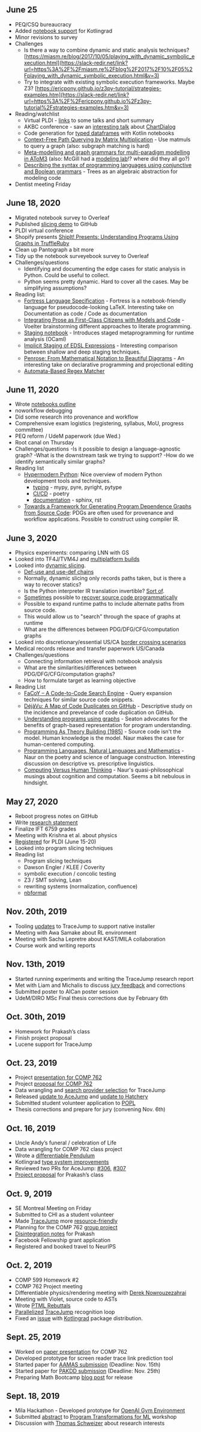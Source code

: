 ## June 25

- PEQ/CSQ bureaucracy
-   Added [notebook support](https://slack-redir.net/link?url=https%3A%2F%2Fgithub.com%2Fbreandan%2Fkotlingrad%2Fblob%2Fmaster%2Fsamples%2Fnotebooks%2Fhello_kotlingrad.ipynb&v=3) for Kotlingrad
-   Minor revisions to survey
- Challenges
    -   Is there a way to combine dynamic and static analysis techniques? [https://miasm.re/blog/2017/10/05/playing_with_dynamic_symbolic_execution.html](https://slack-redir.net/link?url=https%3A%2F%2Fmiasm.re%2Fblog%2F2017%2F10%2F05%2Fplaying_with_dynamic_symbolic_execution.html&v=3)
    -   Try to integrate with existing symbolic execution frameworks. Maybe Z3? [https://ericpony.github.io/z3py-tutorial/strategies-examples.htm](https://slack-redir.net/link?url=https%3A%2F%2Fericpony.github.io%2Fz3py-tutorial%2Fstrategies-examples.htm&v=3)
- Reading/watchlist
    - Virtual PLDI - [links](https://slack-redir.net/link?url=https%3A%2F%2Fgithub.com%2Fbreandan%2Fdossier%2Fblob%2Fmaster%2Fmeetings%2Fminutes.md%23pldi-2020&v=3) to some talks and short summary
    - AKBC conference - saw an [interesting talk](https://slack-redir.net/link?url=https%3A%2F%2Fyoutu.be%2FfY4wAphy56w%3Ft%3D2426&v=3) about [ChartDialog](https://slack-redir.net/link?url=http%3A%2F%2Fnakashole.com%2Fpapers%2F2020-acl-charts.pdf&v=3)
    - Code generation for [typed dataframes](https://slack-redir.net/link?url=https%3A%2F%2Fwww.youtube.com%2Fwatch%3Fv%3DYFtiDqYVhWY&v=3) with Kotlin notebooks
    - [Context-Free Path Querying by Matrix Multiplication](https://slack-redir.net/link?url=https%3A%2F%2Fdl.acm.org%2Fdoi%2Fpdf%2F10.1145%2F3210259.3210264&v=3) - Use matmuls to query a graph (also: subgraph matching is hard)
    - [Meta-modelling and graph grammars for multi-paradigm modelling in AToM3](https://slack-redir.net/link?url=https%3A%2F%2Fidp.springer.com%2Fauthorize%2Fcasa%3Fredirect_uri%3Dhttps%3A%2F%2Flink.springer.com%2Fcontent%2Fpdf%2F10.1007%2Fs10270-003-0047-5.pdf%26casa_token%3DOU5DshcJECAAAAAA%3AhAbA6vAf98vRwqMttp29GUeqjZtQ4HPT7dPCuzecHmeHq3_FjB1sMT5VLXif4vVzl9sH1Pp4iIOl1tY1OA&v=3) (also: McGill had a [modeling lab](https://slack-redir.net/link?url=http%3A%2F%2Fmsdl.cs.mcgill.ca%2F&v=3)!? where did they all go?)
    - [Describing the syntax of programming languages using conjunctive and Boolean grammars](https://slack-redir.net/link?url=http%3A%2F%2Fusers.utu.fi%2Faleokh%2Fpapers%2Fconj_bool_programming.pdf&v=3) - Trees as an algebraic abstraction for modeling code
- Dentist meeting Friday

## June 18, 2020

-   Migrated notebook survey to Overleaf
-   Published [slicing demo](https://github.com/breandan/pantograph) to GitHub
-   PLDI virtual conference
-   Shopify presents [ShipIt! Presents: Understanding Programs Using Graphs in TruffleRuby](https://slack-redir.net/link?url=https%3A%2F%2Fengineering.shopify.com%2Fblogs%2Fengineering%2Funderstanding-programs-using-graphs%23Register&v=3)
-   Clean up Pantograph a bit more
-   Tidy up the notebook surveyebook survey to Overleaf
-   Challenges/questions
    - Identifying and documenting the edge cases for static analysis in Python. Could be useful to collect.
    - Python seems pretty dynamic. Hard to cover all the cases. May be simplifying assumptions?
-   Reading list:
    - [Fortress Language Specification](https://www.ccs.neu.edu/home/samth/fortress-spec.pdf&v=3) - Fortress is a notebook-friendly language for pseudocode-looking LaTeX. Interesting take on Documentation as code / Code as documentation
    - [Integrating Prose as First-Class Citizens with Models and Code](http://citeseerx.ist.psu.edu/viewdoc/download?doi=10.1.1.403.3869&rep=rep1&type=pdf) - Voelter brainstorming different approaches to literate programming.
    - [Staging notebook](https://ocamllabs.io/iocamljs/staging.html&v=3) - Introduces staged metaprogramming for runtime analysis (OCaml)
    - [Implicit Staging of EDSL Expressions](https://slack-redir.net/link?url=https%3A//doi.org/10.1007/978-3-662-44202-9_16&v=3) - Interesting comparison between shallow and deep staging techniques.
    - [Penrose: From Mathematical Notation to Beautiful Diagrams](https://penrose.ink/media/Penrose_SIGGRAPH2020.pdf&v=3) - An interesting take on declarative programming and projectional editing
    - [Automata-Based Regex Matcher](https://scala-lms.github.io/tutorials/automata.html)

## June 11, 2020

- Wrote [notebooks outline](../research/notebooks.md)
- noworkflow debugging
- Did some research into provenance and workflow
- Comprehensive exam logistics (registering, syllabus, MoU, progress committee)
- PEQ reform / UdeM paperwork (due Wed.)
- Root canal on Thursday
- Challenges/questions
    -Is it possible to design a language-agnostic graph?
    -What is the downstream task we trying to support?
    -How do we identify semantically similar graphs?
- Reading list
    - [Hypermodern Python](https://slack-redir.net/link?url=https%3A%2F%2Fcjolowicz.github.io%2Fposts%2Fhypermodern-python-01-setup%2F&v=3): Nice overview of modern Python development tools and techniques.
        -   [typing](https://slack-redir.net/link?url=https%3A%2F%2Fcjolowicz.github.io%2Fposts%2Fhypermodern-python-04-typing%2F&v=3) - mypy, pyre, pyright, pytype
        -   [CI/CD](https://slack-redir.net/link?url=https%3A%2F%2Fcjolowicz.github.io%2Fposts%2Fhypermodern-python-06-ci-cd%2F&v=3) - poetry
        -   [documentation](https://slack-redir.net/link?url=https%3A%2F%2Fcjolowicz.github.io%2Fposts%2Fhypermodern-python-05-documentation%2F&v=3) - sphinx, rst
    - [Towards a Framework for Generating Program Dependence Graphs from Source Code](https://slack-redir.net/link?url=https%3A%2F%2Fdl.acm.org%2Fdoi%2Fpdf%2F10.1145%2F3278142.3278144&v=3): PDGs are often used for provenance and workflow applications. Possible to construct using compiler IR.

## June 3, 2020

- Physics experiments: comparing LNN with GS
- Looked into TF4J/TVM4J and [multiplatform builds](https://github.com/apache/incubator-tvm/issues/5707#issuecomment-636966615)
- Looked into [dynamic slicing](https://dl.acm.org/doi/pdf/10.1145/93548.93576).
  - [Def-use and use-def chains](https://en.wikipedia.org/wiki/Use-define_chain)
  - Normally, dynamic slicing only records paths taken, but is there a way to recover statics?
  - Is the Python interpreter IR translation invertible? [Sort of](https://github.com/rocky/python-decompile3).
  - [Sometimes](https://bugs.python.org/issue33826) possible to [recover source code programmatically](https://pymotw.com/2/sys/tracing.html)
  - Possible to expand runtime paths to include alternate paths from source code.
  - This would allow us to "search" through the space of graphs at runtime
  - What are the differences between PDG/DFG/CFG/computation graphs
- Looked into discretionary/essential US/CA [border crossing scenarios](http://s3.documentcloud.org/documents/6935230/CBSA-Directives.pdf)
- Medical records release and transfer paperwork US/Canada
- Challenges/questions
    - Connecting information retrieval with notebook analysis
    - What are the similarities/differences between PDG/DFG/CFG/computation graphs?
    - How to formulate target as learning objective
- Reading List
  - [FaCoY – A Code-to-Code Search Engine](https://dl.acm.org/doi/pdf/10.1145/3180155.3180187) - Query expansion techniques for similar source code snippets.
  - [DéjàVu: A Map of Code Duplicates on GitHub](https://dl.acm.org/doi/pdf/10.1145/3133908) - Descriptive study on the incidence and prevelance of code duplication on GitHub.
  - [Understanding programs using graphs](https://engineering.shopify.com/blogs/engineering/understanding-programs-using-graphs) - Seaton advocates for the benefits of graph-based representation for program understanding.
  - [Programming As Theory Building (1985)](http://pages.cs.wisc.edu/~remzi/Naur.pdf) - Source code isn't the model. Human knowledge is the model. Naur makes the case for human-centered computing.
  - [Programming Languages, Natural Languages and Mathematics](https://doi.org/10.1145/361227.361229) - Naur on the poetry and science of language construction. Interesting discussion on descriptive vs. prescriptive linguistics.
  - [Computing Versus Human Thinking](https://dl.acm.org/doi/pdf/10.1145/1188913.1188922) - Naur's quasi-philosophical musings about cognition and computation. Seems a bit nebulous in hindsight.

## May 27, 2020
- Reboot progress notes on GitHub
- Write [research statement](../research/statement.md)
- Finalize IFT 6759 grades
- Meeting with Krishna et al. about physics
- [Registered](https://regmaster.com/2020conf/PLDI20/register.php) for PLDI (June 15-20)
- Looked into program slicing techniques
- Reading list
  - Program slicing techniques
  - Dawson Engler / KLEE / Coverity
  - symbolic execution / concolic testing
  - Z3 / SMT solving, Lean
  - rewriting systems (normalization, confluence)
  - [nbformat](https://nbformat.readthedocs.io/en/latest/)

## Nov. 20th, 2019
- Tooling [updates](https://github.com/acejump/TraceJump/tree/1bba53bd8b14e5b9717c0d25f9d7b7a72add1fe3) to TraceJump to support native installer
- Meeting with Awa Samake about RL environment
- Meeting with Sacha Lepretre about KAST/MILA collaboration
- Course work and writing reports

## Nov. 13th, 2019
- Started running experiments and writing the TraceJump research report
- Met with Liam and Michalis to discuss [jury feedback](https://github.com/breandan/kotlingrad/commit/5203acb73f8ee069d1735ca7b5b4635897902dfd) and corrections
- Submitted poster to AICan poster session
- UdeM/DIRO MSc Final thesis corrections due by February 6th

## Oct. 30th, 2019
- Homework for Prakash’s class
- Finish project proposal
- Lucene support for TraceJump

## Oct. 23, 2019
- Project [presentation for COMP 762](https://docs.google.com/presentation/d/1ccF94AJO6v5tejF0nzLtnxbQPnERyASOlHx8D8zqQ6I/edit?usp=sharing)
- Project [proposal for COMP 762](https://www.overleaf.com/project/5d9e5a280275d90001fc9929)
- Data wrangling and [search provider selection](https://github.com/acejump/TraceJump/commit/a88c25cfa981969ec614fe18c3929e082fdc608b) for TraceJump
- Released [update to AceJump](https://github.com/acejump/AceJump/blob/master/CHANGES.md#358) and [update to Hatchery](https://github.com/duckietown/hatchery/commit/0212438044941d562bdc204770b4c3e3f7b60be0)
- Submitted student volunteer application to [POPL](https://popl20.sigplan.org/)
- Thesis corrections and prepare for jury (convening Nov. 6th)

## Oct. 16, 2019
- Uncle Andy’s funeral / celebration of Life
- Data wrangling for COMP 762 class project
- Wrote a [differentiable Pendulum](https://github.com/breandan/kotlingrad/blob/master/src/main/kotlin/edu/umontreal/kotlingrad/samples/physics/SinglePendulum.kt)
- Kotlingrad [type system improvements](https://github.com/breandan/kotlingrad/commit/cc71fe2f37820cef9e0c0bff1b4472b3221fc8b1)
- Reviewed two PRs for AceJump: [#306](https://github.com/acejump/AceJump/pull/306), [#307](https://github.com/acejump/AceJump/pull/307)
- [Project proposal](http://conal.net/papers/essence-of-ad/essence-of-ad-icfp.pdf) for Prakash’s class

## Oct. 9, 2019
- SE Montreal Meeting on Friday
- Submitted to CHI as a student volunteer
- Made [TraceJump](https://github.com/acejump/tracejump) more [resource-friendly](https://github.com/acejump/TraceJump/commit/be6198624f123004d5c3f9eff2296a9c652b12f8)
- Planning for the COMP 762 [group project](https://www.overleaf.com/project/5d9e5a280275d90001fc9929)
- [Disintegration notes](https://www.overleaf.com/3927127945tprqwdxtkybs) for Prakash
- Facebook Fellowship grant application
- Registered and booked travel to NeurIPS


## Oct. 2, 2019
- COMP 599 Homework #2
- COMP 762 Project meeting
- Differentiable physics/rendering meeting with [Derek Nowrouzezahrai](http://www.cim.mcgill.ca/~derek/)
- Meeting with Violet, source code to ASTs
- Wrote [PTML Rebuttals](https://openreview.net/forum?id=SkluMSZ08H)
- [Parallelized](https://github.com/acejump/TraceJump/commit/940b917b8c75290ea1575aa50792aa6e9b09f60a) [TraceJump](https://github.com/acejump/tracejump) recognition loop
- Fixed an [issue](https://github.com/breandan/kotlingrad/issues/6) with [Kotlingrad](https://github.com/breandan/kotlingrad) package distribution.

## Sept. 25, 2019
- Worked on [paper presentation](https://slides.com/breandan/towards-an-intelligent-domain-specific-traceability-solution) for COMP 762
- Developed prototype for screen reader trace link prediction tool
- Started paper for [AAMAS submission](https://aamas2020.conference.auckland.ac.nz/area-topics-of-interest/##area2) (Deadline: Nov. 15th)
- Started paper for [PAKDD submission](https://www.pakdd2020.org/callforpapers.html) (Deadline: Nov. 25th)
- Preparing Math Bootcamp [blog post](https://math-bootcamp.github.io/machinelearning/basics/2019/07/23/the-derivative/) for release

## Sept. 18, 2019
- Mila Hackathon - Developed prototype for [OpenAI Gym Environment](https://github.com/breandan/gym-pc/)
- Submitted [abstract](https://github.com/breandan/kotlingrad/blob/master/latex/ptml/ptml_abstract.pdf) to [Program Transformations for ML](https://program-transformations.github.io/) workshop
- Discussion with [Thomas Schweizer](https://thomsch.github.io/) about research interests